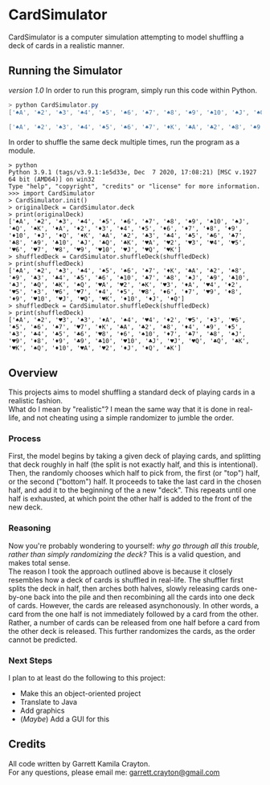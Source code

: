 # CardSimulator
CardSimulator is a computer simulation attempting to model shuffling a deck of cards in a realistic manner. 

## Running the Simulator
*version 1.0* In order to run this program, simply run this code within Python. 
```powershell
> python CardSimulator.py
['♠A', '♠2', '♠3', '♠4', '♠5', '♠6', '♠7', '♠8', '♠9', '♠10', '♠J', '♠Q', '♠K', '♦A', '♦2', '♦3', '♦4', '♦5', '♦6', '♦7', '♦8', '♦9', '♦10', '♦J', '♦Q', '♦K', '♣A', '♣2', '♣3', '♣4', '♣5', '♣6', '♣7', '♣8', '♣9', '♣10', '♣J', '♣Q', '♣K', '♥A', '♥2', '♥3', '♥4', '♥5', '♥6', '♥7', '♥8', '♥9', '♥10', '♥J', '♥Q', '♥K']

['♠A', '♠2', '♠3', '♠4', '♠5', '♠6', '♠7', '♦K', '♣A', '♣2', '♠8', '♠9', '♣3', '♣4', '♣5', '♣6', '♠10', '♣7', '♣8', '♠J', '♣9', '♣10', '♣J', '♣Q', '♣K', '♠Q', '♥A', '♥2', '♠K', '♥3', '♦A', '♥4', '♦2', '♥5', '♦3', '♥6', '♥7', '♦4', '♦5', '♥8', '♦6', '♦7', '♥9', '♦8', '♦9', '♥10', '♥J', '♥Q', '♥K', '♦10', '♦J', '♦Q']
``` 
In order to shuffle the same deck multiple times, run the program as a module. 
```console
> python
Python 3.9.1 (tags/v3.9.1:1e5d33e, Dec  7 2020, 17:08:21) [MSC v.1927 64 bit (AMD64)] on win32
Type "help", "copyright", "credits" or "license" for more information.
>>> import CardSimulator
> CardSimulator.init()
> originalDeck = CardSimulator.deck
> print(originalDeck)
['♠A', '♠2', '♠3', '♠4', '♠5', '♠6', '♠7', '♠8', '♠9', '♠10', '♠J', '♠Q', '♠K', '♦A', '♦2', '♦3', '♦4', '♦5', '♦6', '♦7', '♦8', '♦9', '♦10', '♦J', '♦Q', '♦K', '♣A', '♣2', '♣3', '♣4', '♣5', '♣6', '♣7', '♣8', '♣9', '♣10', '♣J', '♣Q', '♣K', '♥A', '♥2', '♥3', '♥4', '♥5', '♥6', '♥7', '♥8', '♥9', '♥10', '♥J', '♥Q', '♥K']
> shuffledDeck = CardSimulator.shuffleDeck(shuffledDeck)
> print(shuffledDeck)
['♠A', '♠2', '♠3', '♠4', '♠5', '♠6', '♠7', '♦K', '♣A', '♣2', '♠8', '♠9', '♣3', '♣4', '♣5', '♣6', '♠10', '♣7', '♣8', '♠J', '♣9', '♣10', '♣J', '♣Q', '♣K', '♠Q', '♥A', '♥2', '♠K', '♥3', '♦A', '♥4', '♦2', '♥5', '♦3', '♥6', '♥7', '♦4', '♦5', '♥8', '♦6', '♦7', '♥9', '♦8', '♦9', '♥10', '♥J', '♥Q', '♥K', '♦10', '♦J', '♦Q']
> shuffledDeck = CardSimulator.shuffleDeck(shuffledDeck)
> print(shuffledDeck)
['♠A', '♠2', '♥3', '♠3', '♦A', '♠4', '♥4', '♦2', '♥5', '♦3', '♥6', '♠5', '♠6', '♠7', '♥7', '♦K', '♣A', '♣2', '♠8', '♦4', '♠9', '♦5', '♣3', '♣4', '♣5', '♣6', '♥8', '♦6', '♠10', '♦7', '♣7', '♣8', '♠J', '♥9', '♦8', '♦9', '♣9', '♣10', '♥10', '♣J', '♥J', '♥Q', '♣Q', '♣K', '♥K', '♠Q', '♦10', '♥A', '♥2', '♦J', '♦Q', '♠K']
```

## Overview
This projects aims to model shuffling a standard deck of playing cards in a realistic fashion. \
What do I mean by "realistic"? I mean the same way that it is done in real-life, and not cheating using a simple randomizer to jumble the order.

### Process
First, the model begins by taking a given deck of playing cards, and splitting that deck roughly in half (the split is not exactly half, and this is intentional). \
Then, the randomly chooses which half to pick from, the first (or "top") half, or the second ("bottom") half. It proceeds to take the last card in the chosen half, and add it to the beginning of the a new "deck". This repeats until one half is exhausted, at which point the other half is added to the front of the new deck.

### Reasoning
Now you're probably wondering to yourself: *why go through all this trouble, rather than simply randomizing the deck?* This is a valid question, and makes total sense. \
The reason I took the approach outlined above is because it closely resembles how a deck of cards is shuffled in real-life. The shuffler first splits the deck in half, then arches both halves, slowly releasing cards one-by-one back into the pile and then recombining all the cards into one deck of cards. However, the cards are released asynchonously. In other words, a card from the one half is not immediately followed by a card from the other. Rather, a number of cards can be released from one half before a card from the other deck is released. This further randomizes the cards, as the order cannot be predicted.

### Next Steps
I plan to at least do the following to this project:
* Make this an object-oriented project
* Translate to Java
* Add graphics
* (*Maybe*) Add a GUI for this

## Credits
All code written by Garrett Kamila Crayton. \
For any questions, please email me: <garrett.crayton@gmail.com>